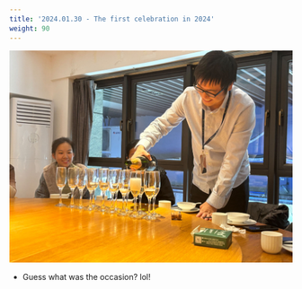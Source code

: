 ```yaml
---
title: '2024.01.30 - The first celebration in 2024'
weight: 90
---
```


![](/labpics/2024/20240130.jpg)

- Guess what was the occasion? lol!